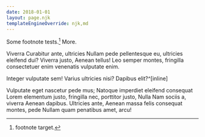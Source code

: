 ```yaml
---
date: 2018-01-01
layout: page.njk
templateEngineOverride: njk,md
---
```


Some footnote tests.[^footnote] More.

Viverra Curabitur ante, ultricies Nullam pede pellentesque eu, ultricies
eleifend dui? Viverra justo, Aenean tellus! Leo semper montes, fringilla
consectetuer enim venenatis vulputate enim.

Integer vulputate sem! Varius ultricies nisi? Dapibus elit?^[inline]

Vulputate eget nascetur pede mus; Natoque imperdiet eleifend consequat Lorem
elementum justo, fringilla nec, porttitor justo, Nulla Nam sociis a, viverra
Aenean dapibus. Ultricies ante, Aenean massa felis consequat montes, pede Nullam
quam penatibus amet, arcu!


[^footnote]: footnote target.
